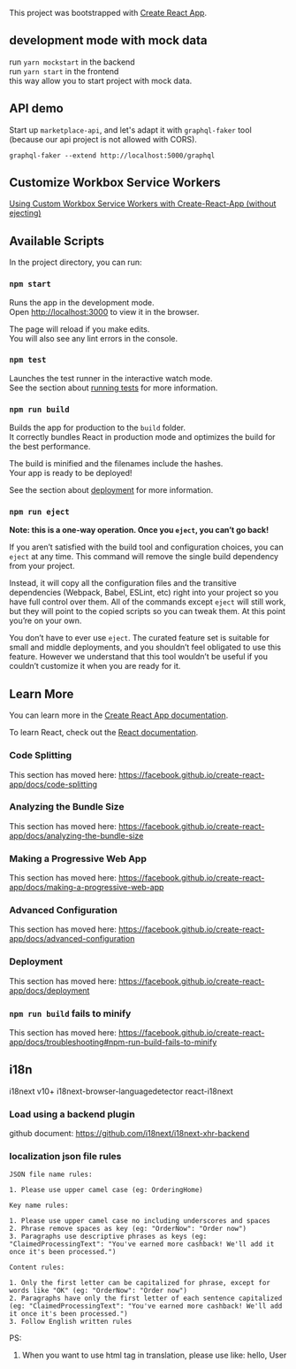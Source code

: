This project was bootstrapped with [Create React App](https://github.com/facebook/create-react-app).

## development mode with mock data

run `yarn mockstart` in the backend <br>
run `yarn start` in the frontend <br>
this way allow you to start project with mock data.

## API demo

Start up `marketplace-api`, and let's adapt it with `graphql-faker` tool (because our api project is not allowed with CORS).

```
graphql-faker --extend http://localhost:5000/graphql
```

## Customize Workbox Service Workers

[Using Custom Workbox Service Workers with Create-React-App (without ejecting)
](https://karannagupta.com/using-custom-workbox-service-workers-with-create-react-app/)

## Available Scripts

In the project directory, you can run:

### `npm start`

Runs the app in the development mode.<br>
Open [http://localhost:3000](http://localhost:3000) to view it in the browser.

The page will reload if you make edits.<br>
You will also see any lint errors in the console.

### `npm test`

Launches the test runner in the interactive watch mode.<br>
See the section about [running tests](https://facebook.github.io/create-react-app/docs/running-tests) for more information.

### `npm run build`

Builds the app for production to the `build` folder.<br>
It correctly bundles React in production mode and optimizes the build for the best performance.

The build is minified and the filenames include the hashes.<br>
Your app is ready to be deployed!

See the section about [deployment](https://facebook.github.io/create-react-app/docs/deployment) for more information.

### `npm run eject`

**Note: this is a one-way operation. Once you `eject`, you can’t go back!**

If you aren’t satisfied with the build tool and configuration choices, you can `eject` at any time. This command will remove the single build dependency from your project.

Instead, it will copy all the configuration files and the transitive dependencies (Webpack, Babel, ESLint, etc) right into your project so you have full control over them. All of the commands except `eject` will still work, but they will point to the copied scripts so you can tweak them. At this point you’re on your own.

You don’t have to ever use `eject`. The curated feature set is suitable for small and middle deployments, and you shouldn’t feel obligated to use this feature. However we understand that this tool wouldn’t be useful if you couldn’t customize it when you are ready for it.

## Learn More

You can learn more in the [Create React App documentation](https://facebook.github.io/create-react-app/docs/getting-started).

To learn React, check out the [React documentation](https://reactjs.org/).

### Code Splitting

This section has moved here: https://facebook.github.io/create-react-app/docs/code-splitting

### Analyzing the Bundle Size

This section has moved here: https://facebook.github.io/create-react-app/docs/analyzing-the-bundle-size

### Making a Progressive Web App

This section has moved here: https://facebook.github.io/create-react-app/docs/making-a-progressive-web-app

### Advanced Configuration

This section has moved here: https://facebook.github.io/create-react-app/docs/advanced-configuration

### Deployment

This section has moved here: https://facebook.github.io/create-react-app/docs/deployment

### `npm run build` fails to minify

This section has moved here: https://facebook.github.io/create-react-app/docs/troubleshooting#npm-run-build-fails-to-minify

## i18n

i18next v10+
i18next-browser-languagedetector
react-i18next

### Load using a backend plugin

github document: https://github.com/i18next/i18next-xhr-backend

### localization json file rules

```
JSON file name rules:

1. Please use upper camel case (eg: OrderingHome)

Key name rules:

1. Please use upper camel case no including underscores and spaces
2. Phrase remove spaces as key (eg: "OrderNow": "Order now")
3. Paragraphs use descriptive phrases as keys (eg: "ClaimedProcessingText": "You've earned more cashback! We'll add it once it's been processed.")

Content rules:

1. Only the first letter can be capitalized for phrase, except for words like "OK" (eg: "OrderNow": "Order now")
2. Paragraphs have only the first letter of each sentence capitalized (eg: "ClaimedProcessingText": "You've earned more cashback! We'll add it once it's been processed.")
3. Follow English written rules
```

PS:
1. When you want to use html tag in translation, please use like:
<Trans ns="Ordering" i18nKey="Greeting">hello, <span>User</span></Trans>
